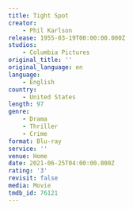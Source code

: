 ```yaml
---
title: Tight Spot
creator:
    - Phil Karlson
release: 1955-03-19T00:00:00.000Z
studios:
    - Columbia Pictures
original_title: ''
original_language: en
language:
    - English
country:
    - United States
length: 97
genre:
    - Drama
    - Thriller
    - Crime
format: Blu-ray
service: ''
venue: Home
date: 2021-06-25T04:00:00.000Z
rating: '3'
revisit: false
media: Movie
tmdb_id: 76121
---
```



